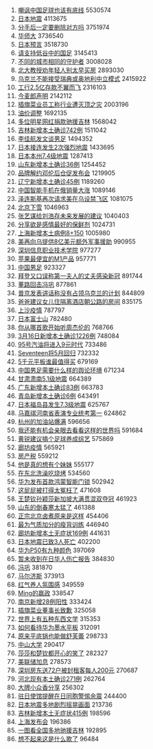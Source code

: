 1. [嘲讽中国足球也该有底线](https://s.weibo.com//weibo?q=%23%E5%98%B2%E8%AE%BD%E4%B8%AD%E5%9B%BD%E8%B6%B3%E7%90%83%E4%B9%9F%E8%AF%A5%E6%9C%89%E5%BA%95%E7%BA%BF%23&Refer=top) 5530574
2. [日本地震](https://s.weibo.com//weibo?q=%23%E6%97%A5%E6%9C%AC%E5%9C%B0%E9%9C%87%23&Refer=top) 4113675
3. [分手后一定要删除对方吗](https://s.weibo.com//weibo?q=%23%E5%88%86%E6%89%8B%E5%90%8E%E4%B8%80%E5%AE%9A%E8%A6%81%E5%88%A0%E9%99%A4%E5%AF%B9%E6%96%B9%E5%90%97%23&Refer=top) 3751974
4. [华师大](https://s.weibo.com//weibo?q=%E5%8D%8E%E5%B8%88%E5%A4%A7&Refer=top) 3736540
5. [日本预言](https://s.weibo.com//weibo?q=%E6%97%A5%E6%9C%AC%E9%A2%84%E8%A8%80&Refer=top) 3518730
6. [请支持低谷中的国足](https://s.weibo.com//weibo?q=%23%E8%AF%B7%E6%94%AF%E6%8C%81%E4%BD%8E%E8%B0%B7%E4%B8%AD%E7%9A%84%E5%9B%BD%E8%B6%B3%23&Refer=top) 3145413
7. [不同的城市相同的守护者](https://s.weibo.com//weibo?q=%23%E4%B8%8D%E5%90%8C%E7%9A%84%E5%9F%8E%E5%B8%82%E7%9B%B8%E5%90%8C%E7%9A%84%E5%AE%88%E6%8A%A4%E8%80%85%23&Refer=top) 3008028
8. [北大教授劝年轻人别太早买房](https://s.weibo.com//weibo?q=%23%E5%8C%97%E5%A4%A7%E6%95%99%E6%8E%88%E5%8A%9D%E5%B9%B4%E8%BD%BB%E4%BA%BA%E5%88%AB%E5%A4%AA%E6%97%A9%E4%B9%B0%E6%88%BF%23&Refer=top) 2893030
9. [乌克兰不能接受瑞典或奥地利中立模式](https://s.weibo.com//weibo?q=%23%E4%B9%8C%E5%85%8B%E5%85%B0%E4%B8%8D%E8%83%BD%E6%8E%A5%E5%8F%97%E7%91%9E%E5%85%B8%E6%88%96%E5%A5%A5%E5%9C%B0%E5%88%A9%E4%B8%AD%E7%AB%8B%E6%A8%A1%E5%BC%8F%23&Refer=top) 2415922
10. [工行2.5亿存款不翼而飞](https://s.weibo.com//weibo?q=%E5%B7%A5%E8%A1%8C2.5%E4%BA%BF%E5%AD%98%E6%AC%BE%E4%B8%8D%E7%BF%BC%E8%80%8C%E9%A3%9E&Refer=top) 2316103
11. [今麦郎声明](https://s.weibo.com//weibo?q=%23%E4%BB%8A%E9%BA%A6%E9%83%8E%E5%A3%B0%E6%98%8E%23&Refer=top) 2142112
12. [插旗菜业员工称行业遭灭顶之灾](https://s.weibo.com//weibo?q=%23%E6%8F%92%E6%97%97%E8%8F%9C%E4%B8%9A%E5%91%98%E5%B7%A5%E7%A7%B0%E8%A1%8C%E4%B8%9A%E9%81%AD%E7%81%AD%E9%A1%B6%E4%B9%8B%E7%81%BE%23&Refer=top) 2003196
13. [油价调整](https://s.weibo.com//weibo?q=%23%E6%B2%B9%E4%BB%B7%E8%B0%83%E6%95%B4%23&Refer=top) 1692135
14. [多位明星网红捐款驰援吉林](https://s.weibo.com//weibo?q=%23%E5%A4%9A%E4%BD%8D%E6%98%8E%E6%98%9F%E7%BD%91%E7%BA%A2%E6%8D%90%E6%AC%BE%E9%A9%B0%E6%8F%B4%E5%90%89%E6%9E%97%23&Refer=top) 1568042
15. [吉林新增本土确诊742例](https://s.weibo.com//weibo?q=%23%E5%90%89%E6%9E%97%E6%96%B0%E5%A2%9E%E6%9C%AC%E5%9C%9F%E7%A1%AE%E8%AF%8A742%E4%BE%8B%23&Refer=top) 1511042
16. [李佳航发文谈男足](https://s.weibo.com//weibo?q=%23%E6%9D%8E%E4%BD%B3%E8%88%AA%E5%8F%91%E6%96%87%E8%B0%88%E7%94%B7%E8%B6%B3%23&Refer=top) 1494352
17. [日本接连发生2次强烈地震](https://s.weibo.com//weibo?q=%23%E6%97%A5%E6%9C%AC%E6%8E%A5%E8%BF%9E%E5%8F%91%E7%94%9F2%E6%AC%A1%E5%BC%BA%E7%83%88%E5%9C%B0%E9%9C%87%23&Refer=top) 1433695
18. [日本本州7.4级地震](https://s.weibo.com//weibo?q=%23%E6%97%A5%E6%9C%AC%E6%9C%AC%E5%B7%9E7.4%E7%BA%A7%E5%9C%B0%E9%9C%87%23&Refer=top) 1287413
19. [山东新增本土确诊36例](https://s.weibo.com//weibo?q=%23%E5%B1%B1%E4%B8%9C%E6%96%B0%E5%A2%9E%E6%9C%AC%E5%9C%9F%E7%A1%AE%E8%AF%8A36%E4%BE%8B%23&Refer=top) 1254452
20. [品牌解约邓伦后仓促发布会](https://s.weibo.com//weibo?q=%23%E5%93%81%E7%89%8C%E8%A7%A3%E7%BA%A6%E9%82%93%E4%BC%A6%E5%90%8E%E4%BB%93%E4%BF%83%E5%8F%91%E5%B8%83%E4%BC%9A%23&Refer=top) 1219905
21. [辽宁新增本土确诊45例](https://s.weibo.com//weibo?q=%23%E8%BE%BD%E5%AE%81%E6%96%B0%E5%A2%9E%E6%9C%AC%E5%9C%9F%E7%A1%AE%E8%AF%8A45%E4%BE%8B%23&Refer=top) 1189260
22. [中国智能手机在俄销量大涨](https://s.weibo.com//weibo?q=%23%E4%B8%AD%E5%9B%BD%E6%99%BA%E8%83%BD%E6%89%8B%E6%9C%BA%E5%9C%A8%E4%BF%84%E9%94%80%E9%87%8F%E5%A4%A7%E6%B6%A8%23&Refer=top) 1089146
23. [泽连斯基再次请求美在乌设禁飞区](https://s.weibo.com//weibo?q=%23%E6%B3%BD%E8%BF%9E%E6%96%AF%E5%9F%BA%E5%86%8D%E6%AC%A1%E8%AF%B7%E6%B1%82%E7%BE%8E%E5%9C%A8%E4%B9%8C%E8%AE%BE%E7%A6%81%E9%A3%9E%E5%8C%BA%23&Refer=top) 1081075
24. [北京下雪](https://s.weibo.com//weibo?q=%E5%8C%97%E4%BA%AC%E4%B8%8B%E9%9B%AA&Refer=top) 1046963
25. [张艺谋给刘浩存未来发展的建议](https://s.weibo.com//weibo?q=%23%E5%BC%A0%E8%89%BA%E8%B0%8B%E7%BB%99%E5%88%98%E6%B5%A9%E5%AD%98%E6%9C%AA%E6%9D%A5%E5%8F%91%E5%B1%95%E7%9A%84%E5%BB%BA%E8%AE%AE%23&Refer=top) 1040403
26. [分享欲是感情最好的保鲜剂](https://s.weibo.com//weibo?q=%23%E5%88%86%E4%BA%AB%E6%AC%B2%E6%98%AF%E6%84%9F%E6%83%85%E6%9C%80%E5%A5%BD%E7%9A%84%E4%BF%9D%E9%B2%9C%E5%89%82%23&Refer=top) 1024731
27. [上海新增本土病例8+150](https://s.weibo.com//weibo?q=%E4%B8%8A%E6%B5%B7%E6%96%B0%E5%A2%9E%E6%9C%AC%E5%9C%9F%E7%97%85%E4%BE%8B8%2B150&Refer=top) 1005980
28. [美再向乌提供8亿美元额外军事援助](https://s.weibo.com//weibo?q=%23%E7%BE%8E%E5%86%8D%E5%90%91%E4%B9%8C%E6%8F%90%E4%BE%9B8%E4%BA%BF%E7%BE%8E%E5%85%83%E9%A2%9D%E5%A4%96%E5%86%9B%E4%BA%8B%E6%8F%B4%E5%8A%A9%23&Refer=top) 990955
29. [深圳信息职业技术学院](https://s.weibo.com//weibo?q=%E6%B7%B1%E5%9C%B3%E4%BF%A1%E6%81%AF%E8%81%8C%E4%B8%9A%E6%8A%80%E6%9C%AF%E5%AD%A6%E9%99%A2&Refer=top) 977277
30. [苹果最便宜的M1产品](https://s.weibo.com//weibo?q=%23%E8%8B%B9%E6%9E%9C%E6%9C%80%E4%BE%BF%E5%AE%9C%E7%9A%84M1%E4%BA%A7%E5%93%81%23&Refer=top) 957771
31. [中国男足](https://s.weibo.com//weibo?q=%23%E4%B8%AD%E5%9B%BD%E7%94%B7%E8%B6%B3%23&Refer=top) 923327
32. [拜登又口误称第一夫人的丈夫感染新冠](https://s.weibo.com//weibo?q=%23%E6%8B%9C%E7%99%BB%E5%8F%88%E5%8F%A3%E8%AF%AF%E7%A7%B0%E7%AC%AC%E4%B8%80%E5%A4%AB%E4%BA%BA%E7%9A%84%E4%B8%88%E5%A4%AB%E6%84%9F%E6%9F%93%E6%96%B0%E5%86%A0%23&Refer=top) 891744
33. [董路回击冯巩](https://s.weibo.com//weibo?q=%23%E8%91%A3%E8%B7%AF%E5%9B%9E%E5%87%BB%E5%86%AF%E5%B7%A9%23&Refer=top) 877861
34. [普京发表讲话称没有占领乌克兰的计划](https://s.weibo.com//weibo?q=%23%E6%99%AE%E4%BA%AC%E5%8F%91%E8%A1%A8%E8%AE%B2%E8%AF%9D%E7%A7%B0%E6%B2%A1%E6%9C%89%E5%8D%A0%E9%A2%86%E4%B9%8C%E5%85%8B%E5%85%B0%E7%9A%84%E8%AE%A1%E5%88%92%23&Refer=top) 844809
35. [爸爸建议女儿住隔离酒店朝公路的房间](https://s.weibo.com//weibo?q=%23%E7%88%B8%E7%88%B8%E5%BB%BA%E8%AE%AE%E5%A5%B3%E5%84%BF%E4%BD%8F%E9%9A%94%E7%A6%BB%E9%85%92%E5%BA%97%E6%9C%9D%E5%85%AC%E8%B7%AF%E7%9A%84%E6%88%BF%E9%97%B4%23&Refer=top) 835175
36. [上沙疫情](https://s.weibo.com//weibo?q=%E4%B8%8A%E6%B2%99%E7%96%AB%E6%83%85&Refer=top) 787797
37. [日本富士山](https://s.weibo.com//weibo?q=%23%E6%97%A5%E6%9C%AC%E5%AF%8C%E5%A3%AB%E5%B1%B1%23&Refer=top) 782480
38. [你从哪首歌开始听周杰伦的](https://s.weibo.com//weibo?q=%23%E4%BD%A0%E4%BB%8E%E5%93%AA%E9%A6%96%E6%AD%8C%E5%BC%80%E5%A7%8B%E5%90%AC%E5%91%A8%E6%9D%B0%E4%BC%A6%E7%9A%84%23&Refer=top) 768766
39. [3月16日新增本土确诊1226例](https://s.weibo.com//weibo?q=%233%E6%9C%8816%E6%97%A5%E6%96%B0%E5%A2%9E%E6%9C%AC%E5%9C%9F%E7%A1%AE%E8%AF%8A1226%E4%BE%8B%23&Refer=top) 748084
40. [95号汽油将进入9元时代](https://s.weibo.com//weibo?q=%2395%E5%8F%B7%E6%B1%BD%E6%B2%B9%E5%B0%86%E8%BF%9B%E5%85%A59%E5%85%83%E6%97%B6%E4%BB%A3%23&Refer=top) 733486
41. [Seventeen将5月回归](https://s.weibo.com//weibo?q=%23Seventeen%E5%B0%865%E6%9C%88%E5%9B%9E%E5%BD%92%23&Refer=top) 732332
42. [5千元平板谁最值得买](https://s.weibo.com//weibo?q=%235%E5%8D%83%E5%85%83%E5%B9%B3%E6%9D%BF%E8%B0%81%E6%9C%80%E5%80%BC%E5%BE%97%E4%B9%B0%23&Refer=top) 679169
43. [中国男足需要什么样的舆论环境](https://s.weibo.com//weibo?q=%23%E4%B8%AD%E5%9B%BD%E7%94%B7%E8%B6%B3%E9%9C%80%E8%A6%81%E4%BB%80%E4%B9%88%E6%A0%B7%E7%9A%84%E8%88%86%E8%AE%BA%E7%8E%AF%E5%A2%83%23&Refer=top) 671234
44. [甘肃肃南5.1级地震](https://s.weibo.com//weibo?q=%23%E7%94%98%E8%82%83%E8%82%83%E5%8D%975.1%E7%BA%A7%E5%9C%B0%E9%9C%87%23&Refer=top) 664389
45. [广东新增本土确诊83例](https://s.weibo.com//weibo?q=%23%E5%B9%BF%E4%B8%9C%E6%96%B0%E5%A2%9E%E6%9C%AC%E5%9C%9F%E7%A1%AE%E8%AF%8A83%E4%BE%8B%23&Refer=top) 663783
46. [青岛新增本土确诊6例](https://s.weibo.com//weibo?q=%23%E9%9D%92%E5%B2%9B%E6%96%B0%E5%A2%9E%E6%9C%AC%E5%9C%9F%E7%A1%AE%E8%AF%8A6%E4%BE%8B%23&Refer=top) 643491
47. [日本福岛县发生7.3级地震](https://s.weibo.com//weibo?q=%E6%97%A5%E6%9C%AC%E7%A6%8F%E5%B2%9B%E5%8E%BF%E5%8F%91%E7%94%9F7.3%E7%BA%A7%E5%9C%B0%E9%9C%87&Refer=top) 625767
48. [马嘉祺河南省表演专业统考第一](https://s.weibo.com//weibo?q=%23%E9%A9%AC%E5%98%89%E7%A5%BA%E6%B2%B3%E5%8D%97%E7%9C%81%E8%A1%A8%E6%BC%94%E4%B8%93%E4%B8%9A%E7%BB%9F%E8%80%83%E7%AC%AC%E4%B8%80%23&Refer=top) 624862
49. [杭州的加油站爆满](https://s.weibo.com//weibo?q=%23%E6%9D%AD%E5%B7%9E%E7%9A%84%E5%8A%A0%E6%B2%B9%E7%AB%99%E7%88%86%E6%BB%A1%23&Refer=top) 596656
50. [我还能有机会亲眼去看看这样的世界吗](https://s.weibo.com//weibo?q=%23%E6%88%91%E8%BF%98%E8%83%BD%E6%9C%89%E6%9C%BA%E4%BC%9A%E4%BA%B2%E7%9C%BC%E5%8E%BB%E7%9C%8B%E7%9C%8B%E8%BF%99%E6%A0%B7%E7%9A%84%E4%B8%96%E7%95%8C%E5%90%97%23&Refer=top) 591684
51. [黄锐建议搞个足球养成综艺](https://s.weibo.com//weibo?q=%23%E9%BB%84%E9%94%90%E5%BB%BA%E8%AE%AE%E6%90%9E%E4%B8%AA%E8%B6%B3%E7%90%83%E5%85%BB%E6%88%90%E7%BB%BC%E8%89%BA%23&Refer=top) 575869
52. [廊坊疫情](https://s.weibo.com//weibo?q=%E5%BB%8A%E5%9D%8A%E7%96%AB%E6%83%85&Refer=top) 565921
53. [房产税](https://s.weibo.com//weibo?q=%E6%88%BF%E4%BA%A7%E7%A8%8E&Refer=top) 559212
54. [他是真的想有个妹妹](https://s.weibo.com//weibo?q=%23%E4%BB%96%E6%98%AF%E7%9C%9F%E7%9A%84%E6%83%B3%E6%9C%89%E4%B8%AA%E5%A6%B9%E5%A6%B9%23&Refer=top) 555177
55. [在东北洗澡吃烧烤](https://s.weibo.com//weibo?q=%E5%9C%A8%E4%B8%9C%E5%8C%97%E6%B4%97%E6%BE%A1%E5%90%83%E7%83%A7%E7%83%A4&Refer=top) 534560
56. [华为发布首款鸿蒙智能门锁](https://s.weibo.com//weibo?q=%23%E5%8D%8E%E4%B8%BA%E5%8F%91%E5%B8%83%E9%A6%96%E6%AC%BE%E9%B8%BF%E8%92%99%E6%99%BA%E8%83%BD%E9%97%A8%E9%94%81%23&Refer=top) 502942
57. [这屁屁被打得太冤枉了](https://s.weibo.com//weibo?q=%23%E8%BF%99%E5%B1%81%E5%B1%81%E8%A2%AB%E6%89%93%E5%BE%97%E5%A4%AA%E5%86%A4%E6%9E%89%E4%BA%86%23&Refer=top) 471608
58. [王楚钦孙颖莎新加坡大满贯混双夺冠](https://s.weibo.com//weibo?q=%23%E7%8E%8B%E6%A5%9A%E9%92%A6%E5%AD%99%E9%A2%96%E8%8E%8E%E6%96%B0%E5%8A%A0%E5%9D%A1%E5%A4%A7%E6%BB%A1%E8%B4%AF%E6%B7%B7%E5%8F%8C%E5%A4%BA%E5%86%A0%23&Refer=top) 461923
59. [山东的倒春寒太猛了](https://s.weibo.com//weibo?q=%23%E5%B1%B1%E4%B8%9C%E7%9A%84%E5%80%92%E6%98%A5%E5%AF%92%E5%A4%AA%E7%8C%9B%E4%BA%86%23&Refer=top) 461388
60. [正宗北京卤煮原来是这样](https://s.weibo.com//weibo?q=%E6%AD%A3%E5%AE%97%E5%8C%97%E4%BA%AC%E5%8D%A4%E7%85%AE%E5%8E%9F%E6%9D%A5%E6%98%AF%E8%BF%99%E6%A0%B7&Refer=top) 454406
61. [最为气质加分的瘦背训练](https://s.weibo.com//weibo?q=%23%E6%9C%80%E4%B8%BA%E6%B0%94%E8%B4%A8%E5%8A%A0%E5%88%86%E7%9A%84%E7%98%A6%E8%83%8C%E8%AE%AD%E7%BB%83%23&Refer=top) 446940
62. [廊坊新增本土无症状169例](https://s.weibo.com//weibo?q=%23%E5%BB%8A%E5%9D%8A%E6%96%B0%E5%A2%9E%E6%9C%AC%E5%9C%9F%E6%97%A0%E7%97%87%E7%8A%B6169%E4%BE%8B%23&Refer=top) 441631
63. [日本地震已致3人死亡](https://s.weibo.com//weibo?q=%23%E6%97%A5%E6%9C%AC%E5%9C%B0%E9%9C%87%E5%B7%B2%E8%87%B43%E4%BA%BA%E6%AD%BB%E4%BA%A1%23&Refer=top) 402200
64. [华为P50有九种颜色](https://s.weibo.com//weibo?q=%E5%8D%8E%E4%B8%BAP50%E6%9C%89%E4%B9%9D%E7%A7%8D%E9%A2%9C%E8%89%B2&Refer=top) 397069
65. [暂未收到在日华人伤亡报告](https://s.weibo.com//weibo?q=%23%E6%9A%82%E6%9C%AA%E6%94%B6%E5%88%B0%E5%9C%A8%E6%97%A5%E5%8D%8E%E4%BA%BA%E4%BC%A4%E4%BA%A1%E6%8A%A5%E5%91%8A%23&Refer=top) 384830
66. [冯巩](https://s.weibo.com//weibo?q=%E5%86%AF%E5%B7%A9&Refer=top) 381870
67. [马尔济斯](https://s.weibo.com//weibo?q=%23%E9%A9%AC%E5%B0%94%E6%B5%8E%E6%96%AF%23&Refer=top) 373913
68. [红气养人氛围感](https://s.weibo.com//weibo?q=%E7%BA%A2%E6%B0%94%E5%85%BB%E4%BA%BA%E6%B0%9B%E5%9B%B4%E6%84%9F&Refer=top) 349559
69. [Ming的嬴政](https://s.weibo.com//weibo?q=%23Ming%E7%9A%84%E5%AC%B4%E6%94%BF%23&Refer=top) 338547
70. [南京新增28例阳性](https://s.weibo.com//weibo?q=%23%E5%8D%97%E4%BA%AC%E6%96%B0%E5%A2%9E28%E4%BE%8B%E9%98%B3%E6%80%A7%23&Refer=top) 333424
71. [插旗菜业董事长致歉](https://s.weibo.com//weibo?q=%23%E6%8F%92%E6%97%97%E8%8F%9C%E4%B8%9A%E8%91%A3%E4%BA%8B%E9%95%BF%E8%87%B4%E6%AD%89%23&Refer=top) 325058
72. [世界上有五种东西文学](https://s.weibo.com//weibo?q=%23%E4%B8%96%E7%95%8C%E4%B8%8A%E6%9C%89%E4%BA%94%E7%A7%8D%E4%B8%9C%E8%A5%BF%E6%96%87%E5%AD%A6%23&Refer=top) 315353
73. [如何看待华为墨水平板](https://s.weibo.com//weibo?q=%23%E5%A6%82%E4%BD%95%E7%9C%8B%E5%BE%85%E5%8D%8E%E4%B8%BA%E5%A2%A8%E6%B0%B4%E5%B9%B3%E6%9D%BF%23&Refer=top) 312091
74. [原来平底锅也能做舒芙蕾](https://s.weibo.com//weibo?q=%23%E5%8E%9F%E6%9D%A5%E5%B9%B3%E5%BA%95%E9%94%85%E4%B9%9F%E8%83%BD%E5%81%9A%E8%88%92%E8%8A%99%E8%95%BE%23&Refer=top) 298733
75. [中山大学](https://s.weibo.com//weibo?q=%E4%B8%AD%E5%B1%B1%E5%A4%A7%E5%AD%A6&Refer=top) 290417
76. [莎莎和楚钦都开心的笑了](https://s.weibo.com//weibo?q=%23%E8%8E%8E%E8%8E%8E%E5%92%8C%E6%A5%9A%E9%92%A6%E9%83%BD%E5%BC%80%E5%BF%83%E7%9A%84%E7%AC%91%E4%BA%86%23&Refer=top) 282327
77. [美联储加息](https://s.weibo.com//weibo?q=%23%E7%BE%8E%E8%81%94%E5%82%A8%E5%8A%A0%E6%81%AF%23&Refer=top) 278573
78. [深圳房东送72户被封租客每人200元](https://s.weibo.com//weibo?q=%23%E6%B7%B1%E5%9C%B3%E6%88%BF%E4%B8%9C%E9%80%8172%E6%88%B7%E8%A2%AB%E5%B0%81%E7%A7%9F%E5%AE%A2%E6%AF%8F%E4%BA%BA200%E5%85%83%23&Refer=top) 270687
79. [河北现有本土确诊271例](https://s.weibo.com//weibo?q=%23%E6%B2%B3%E5%8C%97%E7%8E%B0%E6%9C%89%E6%9C%AC%E5%9C%9F%E7%A1%AE%E8%AF%8A271%E4%BE%8B%23&Refer=top) 262764
80. [大牌小众香分享](https://s.weibo.com//weibo?q=%E5%A4%A7%E7%89%8C%E5%B0%8F%E4%BC%97%E9%A6%99%E5%88%86%E4%BA%AB&Refer=top) 256302
81. [驻日使馆提醒在日同胞警惕余震](https://s.weibo.com//weibo?q=%23%E9%A9%BB%E6%97%A5%E4%BD%BF%E9%A6%86%E6%8F%90%E9%86%92%E5%9C%A8%E6%97%A5%E5%90%8C%E8%83%9E%E8%AD%A6%E6%83%95%E4%BD%99%E9%9C%87%23&Refer=top) 244400
82. [日本地震多地剧烈摇晃画面](https://s.weibo.com//weibo?q=%23%E6%97%A5%E6%9C%AC%E5%9C%B0%E9%9C%87%E5%A4%9A%E5%9C%B0%E5%89%A7%E7%83%88%E6%91%87%E6%99%83%E7%94%BB%E9%9D%A2%23&Refer=top) 213736
83. [吉林新增本土无症状415例](https://s.weibo.com//weibo?q=%23%E5%90%89%E6%9E%97%E6%96%B0%E5%A2%9E%E6%9C%AC%E5%9C%9F%E6%97%A0%E7%97%87%E7%8A%B6415%E4%BE%8B%23&Refer=top) 198596
84. [上海发布会](https://s.weibo.com//weibo?q=%E4%B8%8A%E6%B5%B7%E5%8F%91%E5%B8%83%E4%BC%9A&Refer=top) 196386
85. [一图看全国多地驰援吉林](https://s.weibo.com//weibo?q=%23%E4%B8%80%E5%9B%BE%E7%9C%8B%E5%85%A8%E5%9B%BD%E5%A4%9A%E5%9C%B0%E9%A9%B0%E6%8F%B4%E5%90%89%E6%9E%97%23&Refer=top) 192895
86. [想不起来这是什么歌了](https://s.weibo.com//weibo?q=%23%E6%83%B3%E4%B8%8D%E8%B5%B7%E6%9D%A5%E8%BF%99%E6%98%AF%E4%BB%80%E4%B9%88%E6%AD%8C%E4%BA%86%23&Refer=top) 96484

